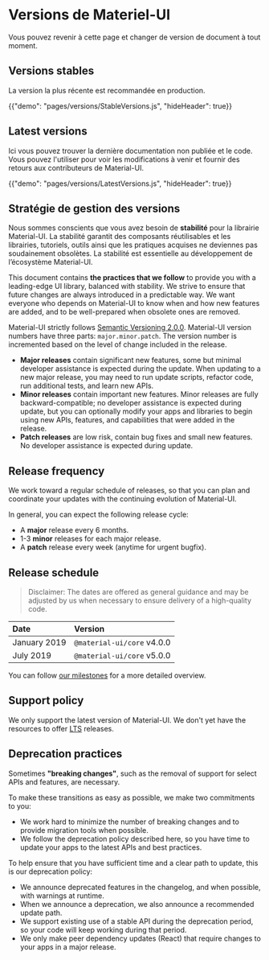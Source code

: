 # Versions de Materiel-UI

<p class="description">Vous pouvez revenir à cette page et changer de version de document à tout moment.</p>

## Versions stables

La version la plus récente est recommandée en production.

{{"demo": "pages/versions/StableVersions.js", "hideHeader": true}}

## Latest versions

Ici vous pouvez trouver la dernière documentation non publiée et le code. Vous pouvez l'utiliser pour voir les modifications à venir et fournir des retours aux contributeurs de Material-UI.

{{"demo": "pages/versions/LatestVersions.js", "hideHeader": true}}

## Stratégie de gestion des versions

Nous sommes conscients que vous avez besoin de **stabilité** pour la librairie Material-UI. La stabilité garantit des composants réutilisables et les librairies, tutoriels, outils ainsi que les pratiques acquises ne deviennes pas soudainement obsolètes. La stabilité est essentielle au développement de l’écosystème Material-UI.

This document contains **the practices that we follow** to provide you with a leading-edge UI library, balanced with stability. We strive to ensure that future changes are always introduced in a predictable way. We want everyone who depends on Material-UI to know when and how new features are added, and to be well-prepared when obsolete ones are removed.

Material-UI strictly follows [Semantic Versioning 2.0.0](https://semver.org/). Material-UI version numbers have three parts: `major.minor.patch`. The version number is incremented based on the level of change included in the release.

- **Major releases** contain significant new features, some but minimal developer assistance is expected during the update. When updating to a new major release, you may need to run update scripts, refactor code, run additional tests, and learn new APIs.
- **Minor releases** contain important new features. Minor releases are fully backward-compatible; no developer assistance is expected during update, but you can optionally modify your apps and libraries to begin using new APIs, features, and capabilities that were added in the release.
- **Patch releases** are low risk, contain bug fixes and small new features. No developer assistance is expected during update.

## Release frequency

We work toward a regular schedule of releases, so that you can plan and coordinate your updates with the continuing evolution of Material-UI.

In general, you can expect the following release cycle:

- A **major** release every 6 months.
- 1-3 **minor** releases for each major release.
- A **patch** release every week (anytime for urgent bugfix).

## Release schedule

> Disclaimer: The dates are offered as general guidance and may be adjusted by us when necessary to ensure delivery of a high-quality code.

| Date         | Version                    |
| :----------- | :------------------------- |
| January 2019 | `@material-ui/core` v4.0.0 |
| July 2019    | `@material-ui/core` v5.0.0 |

You can follow [our milestones](https://github.com/mui-org/material-ui/milestones) for a more detailed overview.

## Support policy

We only support the latest version of Material-UI. We don't yet have the resources to offer [LTS](https://en.wikipedia.org/wiki/Long-term_support) releases.

## Deprecation practices

Sometimes **"breaking changes"**, such as the removal of support for select APIs and features, are necessary.

To make these transitions as easy as possible, we make two commitments to you:

- We work hard to minimize the number of breaking changes and to provide migration tools when possible.
- We follow the deprecation policy described here, so you have time to update your apps to the latest APIs and best practices.

To help ensure that you have sufficient time and a clear path to update, this is our deprecation policy:

- We announce deprecated features in the changelog, and when possible, with warnings at runtime.
- When we announce a deprecation, we also announce a recommended update path.
- We support existing use of a stable API during the deprecation period, so your code will keep working during that period.
- We only make peer dependency updates (React) that require changes to your apps in a major release.
